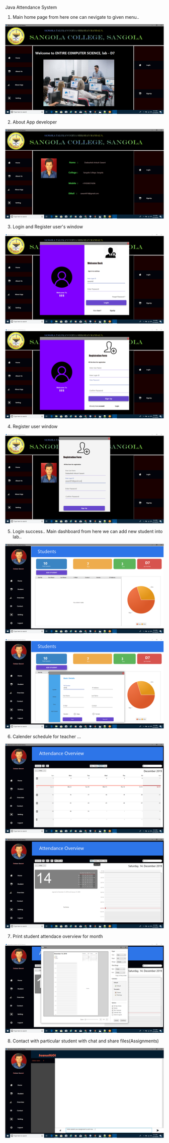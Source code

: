 Java Attendance System

1) Main home page from here one can nevigate to given menu..

![](https://github.com/Dadasaheb-Sawant/Attendance-System-/blob/master/screenshot/Screenshot%20(120).png)

2) About App developer

![](https://github.com/Dadasaheb-Sawant/Attendance-System-/blob/master/screenshot/Screenshot%20(121).png)

3) Login and Register user's window

![](https://github.com/Dadasaheb-Sawant/Attendance-System-/blob/master/screenshot/Screenshot%20(122).png)

![](https://github.com/Dadasaheb-Sawant/Attendance-System-/blob/master/screenshot/Screenshot%20(123).png)

4) Register user window

![](https://github.com/Dadasaheb-Sawant/Attendance-System-/blob/master/screenshot/Screenshot%20(124).png)

5) Login success.. Main dashboard from here we can add new student into lab..

![](https://github.com/Dadasaheb-Sawant/Attendance-System-/blob/master/screenshot/Screenshot%20(125).png)

![](https://github.com/Dadasaheb-Sawant/Attendance-System-/blob/master/screenshot/Screenshot%20(126).png)

6) Calender schedule for teacher ...

![](https://github.com/Dadasaheb-Sawant/Attendance-System-/blob/master/screenshot/Screenshot%20(127).png)

![](https://github.com/Dadasaheb-Sawant/Attendance-System-/blob/master/screenshot/Screenshot%20(128).png)

7) Print student attendace overview for month

![](https://github.com/Dadasaheb-Sawant/Attendance-System-/blob/master/screenshot/Screenshot%20(129).png)

8) Contact with particular student with chat and share files(Assignments)

![](https://github.com/Dadasaheb-Sawant/Attendance-System-/blob/master/screenshot/Screenshot%20(130).png)

